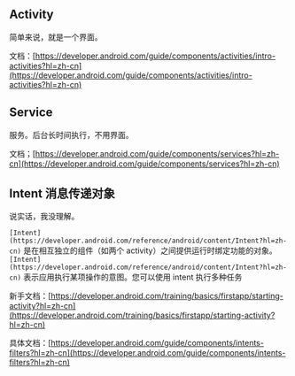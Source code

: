 ## Activity 

简单来说，就是一个界面。

文档：[https://developer.android.com/guide/components/activities/intro-activities?hl=zh-cn](https://developer.android.com/guide/components/activities/intro-activities?hl=zh-cn)



## Service

服务。后台长时间执行，不用界面。

文档；[https://developer.android.com/guide/components/services?hl=zh-cn](https://developer.android.com/guide/components/services?hl=zh-cn)



## Intent 消息传递对象

说实话，我没理解。

`[Intent](https://developer.android.com/reference/android/content/Intent?hl=zh-cn)` 是在相互独立的组件（如两个 activity）之间提供运行时绑定功能的对象。`[Intent](https://developer.android.com/reference/android/content/Intent?hl=zh-cn)` 表示应用执行某项操作的意图。您可以使用 intent 执行多种任务

新手文档：[https://developer.android.com/training/basics/firstapp/starting-activity?hl=zh-cn](https://developer.android.com/training/basics/firstapp/starting-activity?hl=zh-cn)

具体文档：[https://developer.android.com/guide/components/intents-filters?hl=zh-cn](https://developer.android.com/guide/components/intents-filters?hl=zh-cn)